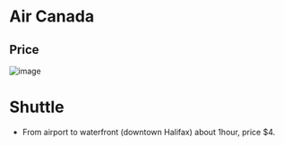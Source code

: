 # Air Canada
## Price
![image](https://github.com/Lin2xdd/Journy-Into-Exile/assets/72551770/9688a47b-dd2a-4c85-979d-5cf4cf06fb27)


# Shuttle
- From airport to waterfront (downtown Halifax) about 1hour, price $4.

